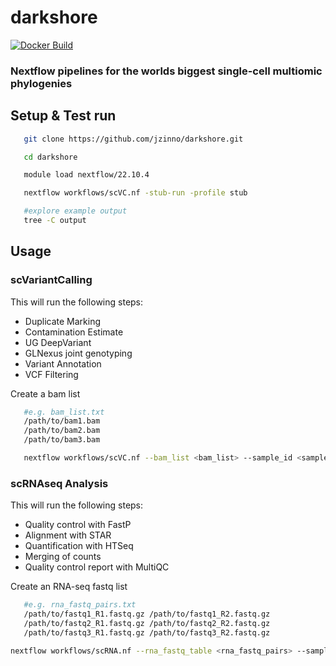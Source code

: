 # darkshore

[![Docker Build](https://github.com/jzinno/darkshore/actions/workflows/docker-build.yml/badge.svg)](https://github.com/jzinno/darkshore/actions/workflows/docker-build.yml)

### Nextflow pipelines for the worlds biggest single-cell multiomic phylogenies

## Setup & Test run

```bash
   git clone https://github.com/jzinno/darkshore.git

   cd darkshore

   module load nextflow/22.10.4

   nextflow workflows/scVC.nf -stub-run -profile stub

   #explore example output
   tree -C output
```

## Usage

### scVariantCalling

This will run the following steps:

- Duplicate Marking
- Contamination Estimate
- UG DeepVariant
- GLNexus joint genotyping
- Variant Annotation
- VCF Filtering

Create a bam list

```bash
   #e.g. bam_list.txt
   /path/to/bam1.bam
   /path/to/bam2.bam
   /path/to/bam3.bam
```

```bash
   nextflow workflows/scVC.nf --bam_list <bam_list> --sample_id <sample_id>
```

### scRNAseq Analysis

This will run the following steps:

- Quality control with FastP
- Alignment with STAR
- Quantification with HTSeq
- Merging of counts
- Quality control report with MultiQC

Create an RNA-seq fastq list
```bash
   #e.g. rna_fastq_pairs.txt
   /path/to/fastq1_R1.fastq.gz /path/to/fastq1_R2.fastq.gz
   /path/to/fastq2_R1.fastq.gz /path/to/fastq2_R2.fastq.gz
   /path/to/fastq3_R1.fastq.gz /path/to/fastq3_R2.fastq.gz
```

```bash
nextflow workflows/scRNA.nf --rna_fastq_table <rna_fastq_pairs> --sample_id <sample_id>
```
